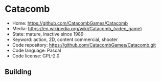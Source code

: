 # Catacomb

- Home: https://github.com/CatacombGames/Catacomb
- Media: https://en.wikipedia.org/wiki/Catacomb_(video_game)
- State: mature, inactive since 1989
- Keyword: action, 2D, content commercial, shooter
- Code repository: https://github.com/CatacombGames/Catacomb.git
- Code language: Pascal
- Code license: GPL-2.0

## Building
